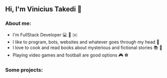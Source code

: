 ## Hi, I'm Vinicius Takedi :wave:

### About me:
* I'm FullStack Developer :computer: :floppy_disk: :envelope:
* I like to program, bots, websites and whatever goes through my head :robot: 
* I love to cook and read books about mysterious and fictional stories :books: :newspaper:
* Playing video games and football are good options :video_game: :soccer:

### Some projects:
